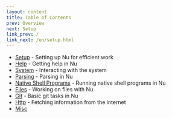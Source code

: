 ```yaml
---
layout: content
title: Table of Contents
prev: Overview
next: Setup
link_prev: /
link_next: /en/setup.html
---
```


* [Setup](setup.md) - Setting up Nu for efficient work
* [Help](help.md) - Getting help in Nu
* [System](system.md) - Interacting with the system
* [Parsing](parsing.md) - Parsing in Nu
* [Native Shell Programs](native_shell_programs.md) - Running native shell programs in Nu
* [Files](files.md) - Working on files with Nu
* [Git](git.md) - Basic git tasks in Nu
* [Http](http.md) - Fetching information from the internet
* [Misc](misc.md)